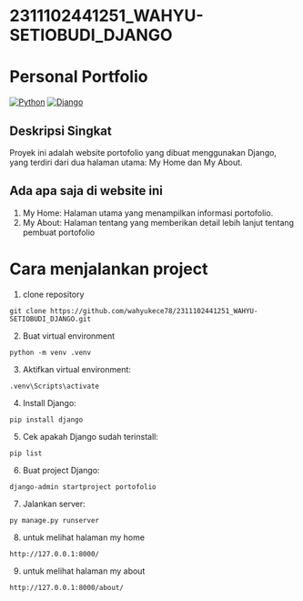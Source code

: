 # 2311102441251_WAHYU-SETIOBUDI_DJANGO

# Personal Portfolio

[![Python](https://img.shields.io/badge/Python-3776AB?logo=python&logoColor=fff)](#)
[![Django](https://img.shields.io/badge/Django-%23092E20.svg?logo=django&logoColor=white)](#)


## Deskripsi Singkat
Proyek ini adalah website portofolio yang dibuat menggunakan Django, yang terdiri dari dua halaman utama: My Home dan My About.

## Ada apa saja di website ini
1. My Home: Halaman utama yang menampilkan informasi portofolio.
2. My About: Halaman tentang yang memberikan detail lebih lanjut tentang pembuat portofolio


# Cara menjalankan project
1. clone repository
```
git clone https://github.com/wahyukece78/2311102441251_WAHYU-SETIOBUDI_DJANGO.git
```
2. Buat virtual environment 
```
python -m venv .venv
```
3. Aktifkan virtual environment: 
```
.venv\Scripts\activate
```
4. Install Django:
```
pip install django
```
5. Cek apakah Django sudah terinstall:
```
pip list
```
6. Buat project Django:
```
django-admin startproject portofolio
``` 
7. Jalankan server:
```
py manage.py runserver
```
8. untuk melihat halaman my home
```
http://127.0.0.1:8000/
```
9. untuk melihat halaman my about
```
http://127.0.0.1:8000/about/
```